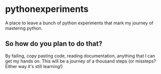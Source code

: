 # pythonexperiments
A place to leave a bunch of python experiments that mark my journey of mastering python.


## So how do you plan to do that?

By failing, copy pasting code, reading documentation, anything that I can get my hands on.
This will be a journey of a thousand steps (or missteps? Either way it's still learning!)
